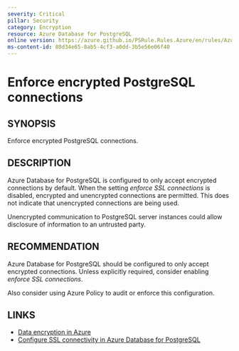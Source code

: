 ```yaml
---
severity: Critical
pillar: Security
category: Encryption
resource: Azure Database for PostgreSQL
online version: https://azure.github.io/PSRule.Rules.Azure/en/rules/Azure.PostgreSQL.UseSSL/
ms-content-id: 80d34e65-8ab5-4cf3-a0dd-3b5e56e06f40
---
```


# Enforce encrypted PostgreSQL connections

## SYNOPSIS

Enforce encrypted PostgreSQL connections.

## DESCRIPTION

Azure Database for PostgreSQL is configured to only accept encrypted connections by default.
When the setting _enforce SSL connections_ is disabled, encrypted and unencrypted connections are permitted.
This does not indicate that unencrypted connections are being used.

Unencrypted communication to PostgreSQL server instances could allow disclosure of information to an untrusted party.

## RECOMMENDATION

Azure Database for PostgreSQL should be configured to only accept encrypted connections.
Unless explicitly required, consider enabling _enforce SSL connections_.

Also consider using Azure Policy to audit or enforce this configuration.

## LINKS

- [Data encryption in Azure](https://docs.microsoft.com/azure/architecture/framework/security/design-storage-encryption#data-in-transit)
- [Configure SSL connectivity in Azure Database for PostgreSQL](https://docs.microsoft.com/azure/postgresql/concepts-ssl-connection-security)
